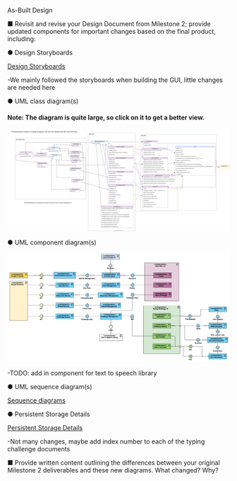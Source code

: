 As-Built Design

■ Revisit and revise your Design Document from Milestone 2; provide updated
components for important changes based on the final product, including:

● Design Storyboards


[Design Storyboards](/Final-Product-Report/As-Built-Design/Design-Storyboards)

-We mainly followed the storyboards when building the GUI, little changes are needed here

● UML class diagram(s)

#### Note: The diagram is quite large, so click on it to get a better view.

![Domain_Model_2.0__1_.svg](uploads/a63ad55cbd98d21574bd006629980530/Domain_Model_2.0__1_.svg)

● UML component diagram(s)

![UML_Component_Diagram.vpd__5_](uploads/94818d5e58c46fd8bc3a1f0852cd084f/UML_Component_Diagram.vpd__5_.png)

-TODO: add in component for text to speech library

● UML sequence diagram(s)

[Sequence diagrams](/Final-Product-Report/As-Built-Design/Interaction-Diagrams)

● Persistent Storage Details

[Persistent Storage Details](/Design/Persistent-Storage-Details)

-Not many changes, maybe add index number to each of the typing challenge documents

■ Provide written content outlining the differences between your original Milestone 2 deliverables and these new diagrams. What changed? Why?